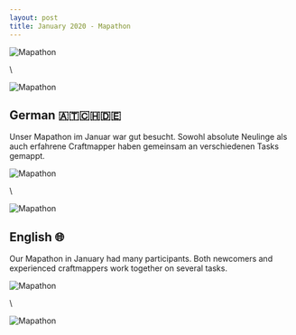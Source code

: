 ```yaml
---
layout: post
title: January 2020 - Mapathon
---
```

![Mapathon]({{site.baseurl}}/img/2020-01-23_Mapathon_01.JPG)

\

![Mapathon]({{site.baseurl}}/img/2020-01-23_Mapathon_02.JPG)

## German 🇦🇹🇨🇭🇩🇪

Unser Mapathon im Januar war gut besucht. Sowohl absolute Neulinge als auch erfahrene Craftmapper haben gemeinsam an verschiedenen Tasks gemappt. 

![Mapathon]({{site.baseurl}}/img/2020-01-23_Mapathon_03.JPG)

\


![Mapathon]({{site.baseurl}}/img/2020-01-23_Mapathon_04.JPG)

## English 🌐

Our Mapathon in January had many participants. Both newcomers and experienced craftmappers work together on several tasks. 

![Mapathon]({{site.baseurl}}/img/2020-01-23_Mapathon_05.JPG)

\

![Mapathon]({{site.baseurl}}/img/2020-01-23_Mapathon_06.JPG)
